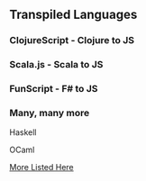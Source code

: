 ## Transpiled Languages


### ClojureScript - Clojure to JS


### Scala.js - Scala to JS


### FunScript - F# to JS


### Many, many more

Haskell

OCaml

[More Listed Here](https://github.com/jashkenas/coffeescript/wiki/List-of-languages-that-compile-to-JS)
